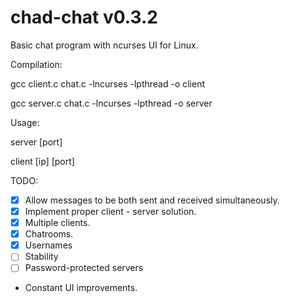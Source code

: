 # chad-chat v0.3.2
Basic chat program with ncurses UI for Linux.

Compilation:

gcc client.c chat.c -lncurses -lpthread -o client

gcc server.c chat.c -lncurses -lpthread -o server 

Usage: 

server [port]   

client [ip] [port]

TODO: 

 - [x] Allow messages to be both sent and received simultaneously.
 - [x] Implement proper client - server solution. 
 - [x] Multiple clients. 
 - [x] Chatrooms.
 - [x] Usernames
 - [ ] Stability
 - [ ] Password-protected servers
 - Constant UI improvements.
